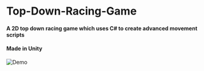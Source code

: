 # Top-Down-Racing-Game

#### A 2D top down racing game which uses C# to create advanced movement scripts

#### Made in Unity

![Demo](/TopDown.gif)
